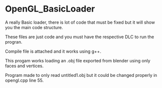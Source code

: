 # OpenGL_BasicLoader
A really Basic loader, there is lot of code that must be fixed but it will show you the main code structure.

These files are just code and you must have the respective DLC to run the progran.

Compile file is attached and it works using g++.

This progam works loading an .obj file exported from blender using only faces and vertices.

Program made to only read untitled1.obj but it could be changed properly in opengl.cpp line 55.
